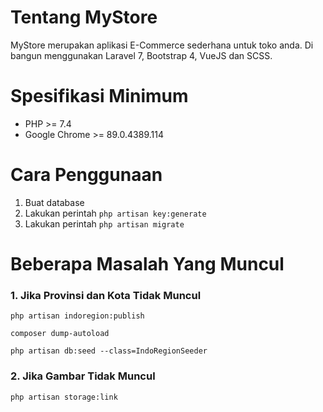 # Tentang MyStore

MyStore merupakan aplikasi E-Commerce sederhana untuk toko anda. Di bangun menggunakan Laravel 7, Bootstrap 4, VueJS dan SCSS.

# Spesifikasi Minimum

-   PHP >= 7.4
-   Google Chrome >= 89.0.4389.114

# Cara Penggunaan

1. Buat database
2. Lakukan perintah `php artisan key:generate`
3. Lakukan perintah `php artisan migrate`

# Beberapa Masalah Yang Muncul

### 1. Jika Provinsi dan Kota Tidak Muncul

`php artisan indoregion:publish`

`composer dump-autoload`

`php artisan db:seed --class=IndoRegionSeeder`

### 2. Jika Gambar Tidak Muncul

`php artisan storage:link`
